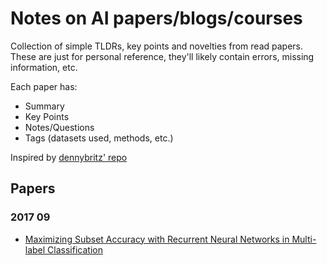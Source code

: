 # Notes on AI papers/blogs/courses

Collection of simple TLDRs, key points and novelties from read papers. These are
just for personal reference, they'll likely contain errors, missing information,
etc.

Each paper has:
- Summary
- Key Points
- Notes/Questions
- Tags (datasets used, methods, etc.)

Inspired by [dennybritz' repo](https://github.com/dennybritz/deeplearning-papernotes)

## Papers

### 2017 09

- [Maximizing Subset Accuracy with Recurrent Neural Networks in Multi-label Classification](notes/maximizing_acc_rnn_mlc.md)
